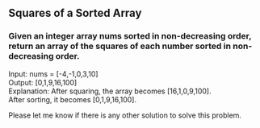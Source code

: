 <h2 class="code-line" data-line-start=0 data-line-end=1 ><a id="Squares_of_a_Sorted_Array_0"></a>Squares of a Sorted Array</h2>
<h3 class="code-line" data-line-start=1 data-line-end=2 ><a id="Given_an_integer_array_nums_sorted_in_nondecreasing_order_return_an_array_of_the_squares_of_each_number_sorted_in_nondecreasing_order_1"></a>Given an integer array nums sorted in non-decreasing order, return an array of the squares of each number sorted in non-decreasing order.</h3>
<p class="has-line-data" data-line-start="3" data-line-end="7">Input: nums = [-4,-1,0,3,10]<br>
Output: [0,1,9,16,100]<br>
Explanation: After squaring, the array becomes [16,1,0,9,100].<br>
After sorting, it becomes [0,1,9,16,100].</p>
<p class="has-line-data" data-line-start="8" data-line-end="9">Please let me know if there is any other solution to solve this problem.</p>